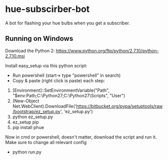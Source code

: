 # hue-subscirber-bot
A bot for flashing your hue bulbs when you get a subscriber.

## Running on Windows


Download the Python 2:
https://www.python.org/ftp/python/2.7.10/python-2.7.10.msi

Install easy_setup via this python script:

* Run powershell (start-> type "powershell" in search)
* Copy & paste (right click is paste) each step: 

1. [Environment]::SetEnvironmentVariable("Path", "$env:Path;C:\Python27\;C:\Python27\Scripts\", "User")
2. (New-Object Net.WebClient).DownloadFile('https://bitbucket.org/pypa/setuptools/raw/bootstrap/ez_setup.py', 'ez_setup.py')
3. python ez_setup.py
4. ez_setup pip
5. pip install phue

Now in cmd or powershell, doesn't matter, download the script and run it. Make sure to change all relevant config
* python run.py


